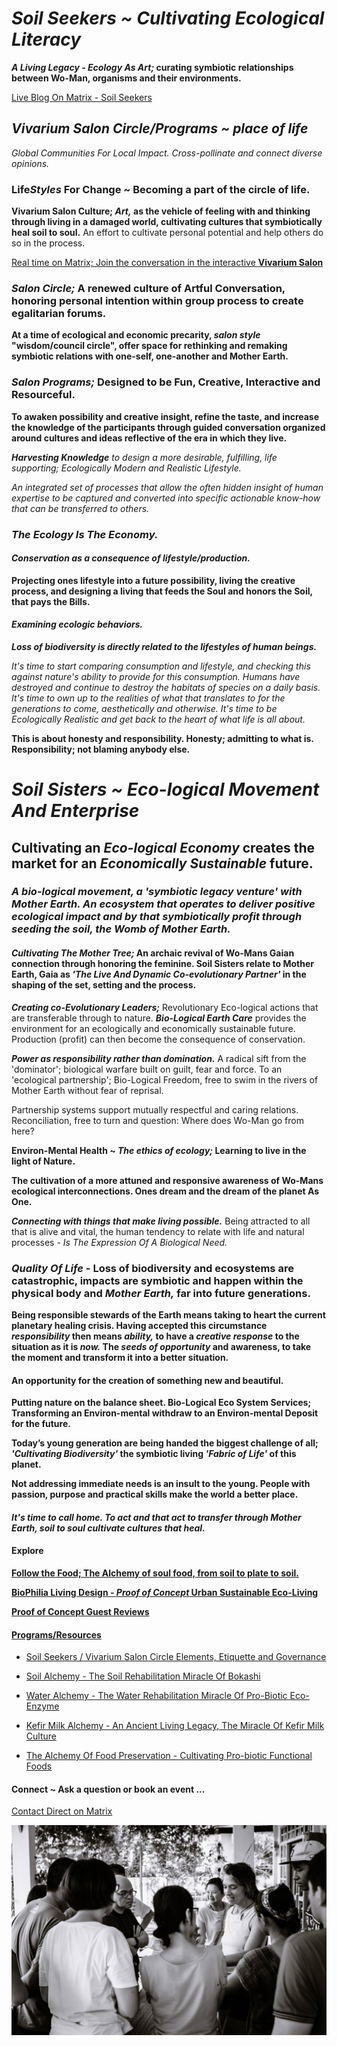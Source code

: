 # *Soil Seekers ~ Cultivating Ecological Literacy*

***A Living Legacy - Ecology As Art;* curating symbiotic relationships between Wo-Man, organisms and their environments.**

[Live Blog On Matrix - Soil Seekers](https://matrix.to/#/!EwezVvVjpxKVCMIuRM:matrix.org?via=matrix.org&via=kde.org&via=converser.eu)

## *Vivarium Salon Circle/Programs ~ place of life*
*Global Communities For Local Impact. Cross-pollinate and connect diverse opinions.*

### Life*Styles* For Change ~ Becoming a part of the circle of life.

**Vivarium Salon Culture; *Art,* as the vehicle of feeling with and thinking through living in a damaged world, cultivating cultures that symbiotically heal soil to soul.** An effort to cultivate personal potential and help others do so in the process.

[Real time on Matrix; Join the conversation in the interactive **Vivarium Salon**](https://matrix.to/#/!LSpVaMCiYQehpJONFF:matrix.org?via=matrix.org&via=t2bot.io&via=stux.chat)

### *Salon Circle;* A renewed culture of Artful Conversation, honoring personal intention within group process to create egalitarian forums.

**At a time of ecological and economic precarity, *salon style* "wisdom/council circle", offer space for rethinking and remaking symbiotic relations with one-self, one-another and Mother Earth.**

### *Salon Programs;* Designed to be Fun, Creative, Interactive and Resourceful.

**To awaken possibility and creative insight, refine the taste, and increase the knowledge of the participants through guided conversation organized around cultures and ideas reflective of the era in which they live.**

***Harvesting Knowledge** to design a more desirable, fulfilling, life supporting; Ecologically Modern and Realistic Lifestyle.*

*An integrated set of processes that allow the often hidden insight of human expertise to be captured and converted into specific actionable know-how that can be transferred to others.*

### *The Ecology Is The Economy.*

#### *Conservation as a consequence of lifestyle/production.*

**Projecting ones lifestyle into a future possibility, living the creative process, and designing a living that feeds the Soul and honors the Soil, that pays the Bills.**

#### *Examining ecologic behaviors.*

***Loss of biodiversity is directly related to the lifestyles of human beings.***

*It's time to start comparing consumption and lifestyle, and checking this against nature's ability to provide for this consumption. Humans have destroyed and continue to destroy the habitats of species on a daily basis. It's time to own up to the realities of what that translates to for the generations to come, aesthetically and otherwise. It's time to be *Ecologically Realistic* and get back to the *heart* of what *life* is all about.* 

**This is about honesty and responsibility. Honesty; admitting to what is. Responsibility; not blaming anybody else.**

# *Soil Sisters ~ Eco-logical Movement And Enterprise*

## Cultivating an *Eco-logical Economy* creates the market for an *Economically Sustainable* future.

### *A bio-logical movement, a 'symbiotic legacy venture' with Mother Earth. An ecosystem that operates to deliver positive ecological impact and by that symbiotically profit through seeding the soil, the Womb of Mother Earth.*

#### *Cultivating The Mother Tree;* An archaic revival of Wo-Mans Gaian connection through honoring the feminine. Soil Sisters relate to Mother Earth, Gaia as *'The Live And Dynamic Co-evolutionary Partner'* in the shaping of the set, setting and the process.

***Creating co-Evolutionary Leaders;*** Revolutionary Eco-logical actions that are transferable through to nature. ***Bio-Logical Earth Care*** provides the environment for an ecologically and economically sustainable future. Production (profit) can then become the consequence of conservation.

***Power as responsibility rather than domination.*** A radical sift from the 'dominator'; biological warfare built on guilt, fear and force. To an 'ecological partnership'; Bio-Logical Freedom, free to swim in the rivers of Mother Earth without fear of reprisal.

Partnership systems support mutually respectful and caring relations. Reconciliation, free to turn and question: Where does Wo-Man go from here?

**Environ-Mental Health ~ *The ethics of ecology;* Learning to live in the light of Nature.**

**The cultivation of a more attuned and responsive awareness of Wo-Mans ecological interconnections. Ones dream and the dream of the planet As One.**

***Connecting with things that make living possible.*** Being attracted to all that is alive and vital, the human tendency to relate with life and natural processes - *Is The Expression Of A Biological Need.*

### *Quality Of Life* - Loss of biodiversity and ecosystems are catastrophic, impacts are symbiotic and happen within the physical body and *Mother Earth,* far into future generations.

**Being responsible stewards of the Earth means taking to heart the current planetary healing crisis. Having accepted this circumstance *responsibility* then means *ability,* to have a *creative response* to the situation as it is *now.* The *seeds of opportunity* and awareness, to take the moment and transform it into a better situation.**

#### An opportunity for the creation of something new and beautiful.

**Putting nature on the balance sheet. Bio-Logical Eco System Services; Transforming an Environ-mental withdraw to an Environ-mental Deposit for the future.**

**Today’s young generation are being handed the biggest challenge of all; *'Cultivating Biodiversity'* the symbiotic living *'Fabric of Life'* of this planet.**

**Not addressing immediate needs is an insult to the young. People with passion, purpose and practical skills make the world a better place.** 

#### *It's time to call home. To act and that act to transfer through Mother Earth, soil to soul cultivate cultures that heal.*

#### Explore

[**Follow the Food; The Alchemy of soul food, from soil to plate to soil.**](./soulFood/followTheFood.md)

[**BioPhilia Living Design - *Proof of Concept* Urban Sustainable Eco-Living**](./bioPhiliaLivingDesignProofOfConcept/creativeEcoLivingProofOfConcept.md)

[**Proof of Concept Guest Reviews**](./bioPhiliaLivingDesignProofOfConcept/proofOfConceptReviews.md)

#### [Programs/Resources](./lifeStylesForChange)

- [Soil Seekers / Vivarium Salon Circle Elements, Etiquette and Governance](./lifeStylesForChange/vivariumSalonCircleElements.md)

- [Soil Alchemy - The Soil Rehabilitation Miracle Of Bokashi](./lifeStylesForChange/soilAlchemy.md)

- [Water Alchemy - The Water Rehabilitation Miracle Of Pro-Biotic Eco-Enzyme](./lifeStylesForChange/waterAlchemy.md)

- [Kefir Milk Alchemy - An Ancient Living Legacy, The Miracle Of Kefir Milk Culture](./lifeStylesForChange/kefirMilkAlchemy.md)

- [The Alchemy Of Food Preservation - Cultivating Pro-biotic Functional Foods](./lifeStylesForChange/lactoFermentbBasicMethod.md)

#### Connect ~ Ask a question or book an event ...
[Contact Direct on Matrix](https://matrix.to/#/!ibYXXCkubbZiWtkmhX:matrix.org?via=matrix.org)

![Bokashi Program](./eventGallery/bokashiProgram_web.jpg)
